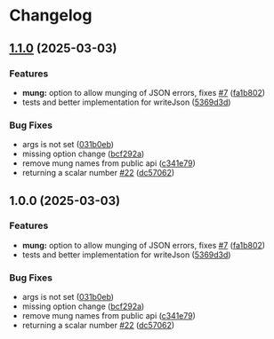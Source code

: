 # Changelog

## [1.1.0](https://github.com/marklai1998/express-response-middleware/compare/v1.0.0...v1.1.0) (2025-03-03)


### Features

* **mung:** option to allow munging of JSON errors, fixes [#7](https://github.com/marklai1998/express-response-middleware/issues/7) ([fa1b802](https://github.com/marklai1998/express-response-middleware/commit/fa1b8025aa2267d256e90d4143de3ea6e8a85a03))
* tests and better implementation for writeJson ([5369d3d](https://github.com/marklai1998/express-response-middleware/commit/5369d3d02848ac3c5031c75f530eef64d226c822))


### Bug Fixes

* args is not set ([031b0eb](https://github.com/marklai1998/express-response-middleware/commit/031b0ebde37f999295e7d2fa543933af13d5c27d))
* missing option change ([bcf292a](https://github.com/marklai1998/express-response-middleware/commit/bcf292a7e00b328757ce88f60282080bbf1a499d))
* remove mung names from public api ([c341e79](https://github.com/marklai1998/express-response-middleware/commit/c341e799d8026c60d888ce193f2660e7e1d30e09))
* returning a scalar number [#22](https://github.com/marklai1998/express-response-middleware/issues/22) ([dc57062](https://github.com/marklai1998/express-response-middleware/commit/dc5706214b62643893361e33fdb07075f549d402))

## 1.0.0 (2025-03-03)


### Features

* **mung:** option to allow munging of JSON errors, fixes [#7](https://github.com/marklai1998/express-response-middleware/issues/7) ([fa1b802](https://github.com/marklai1998/express-response-middleware/commit/fa1b8025aa2267d256e90d4143de3ea6e8a85a03))
* tests and better implementation for writeJson ([5369d3d](https://github.com/marklai1998/express-response-middleware/commit/5369d3d02848ac3c5031c75f530eef64d226c822))


### Bug Fixes

* args is not set ([031b0eb](https://github.com/marklai1998/express-response-middleware/commit/031b0ebde37f999295e7d2fa543933af13d5c27d))
* missing option change ([bcf292a](https://github.com/marklai1998/express-response-middleware/commit/bcf292a7e00b328757ce88f60282080bbf1a499d))
* remove mung names from public api ([c341e79](https://github.com/marklai1998/express-response-middleware/commit/c341e799d8026c60d888ce193f2660e7e1d30e09))
* returning a scalar number [#22](https://github.com/marklai1998/express-response-middleware/issues/22) ([dc57062](https://github.com/marklai1998/express-response-middleware/commit/dc5706214b62643893361e33fdb07075f549d402))
